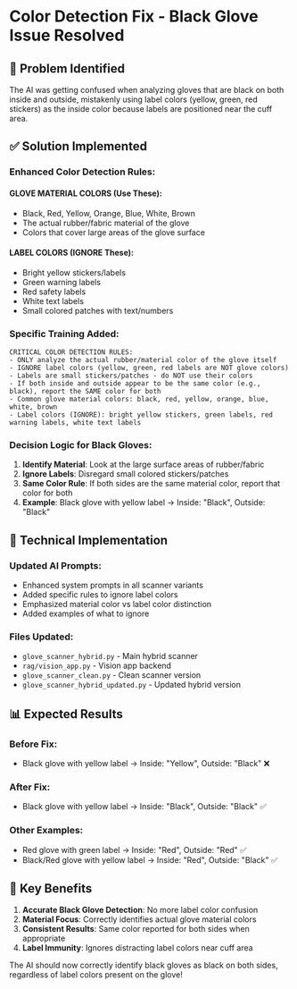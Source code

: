 # Color Detection Fix - Black Glove Issue Resolved

## 🎯 **Problem Identified**
The AI was getting confused when analyzing gloves that are black on both inside and outside, mistakenly using label colors (yellow, green, red stickers) as the inside color because labels are positioned near the cuff area.

## ✅ **Solution Implemented**

### **Enhanced Color Detection Rules:**

#### **GLOVE MATERIAL COLORS (Use These):**
- Black, Red, Yellow, Orange, Blue, White, Brown
- The actual rubber/fabric material of the glove
- Colors that cover large areas of the glove surface

#### **LABEL COLORS (IGNORE These):**
- Bright yellow stickers/labels
- Green warning labels  
- Red safety labels
- White text labels
- Small colored patches with text/numbers

### **Specific Training Added:**

```
CRITICAL COLOR DETECTION RULES:
- ONLY analyze the actual rubber/material color of the glove itself
- IGNORE label colors (yellow, green, red labels are NOT glove colors)  
- Labels are small stickers/patches - do NOT use their colors
- If both inside and outside appear to be the same color (e.g., black), report the SAME color for both
- Common glove material colors: black, red, yellow, orange, blue, white, brown
- Label colors (IGNORE): bright yellow stickers, green labels, red warning labels, white text labels
```

### **Decision Logic for Black Gloves:**
1. **Identify Material**: Look at the large surface areas of rubber/fabric
2. **Ignore Labels**: Disregard small colored stickers/patches
3. **Same Color Rule**: If both sides are the same material color, report that color for both
4. **Example**: Black glove with yellow label → Inside: "Black", Outside: "Black"

## 🔧 **Technical Implementation**

### **Updated AI Prompts:**
- Enhanced system prompts in all scanner variants
- Added specific rules to ignore label colors
- Emphasized material color vs label color distinction
- Added examples of what to ignore

### **Files Updated:**
- `glove_scanner_hybrid.py` - Main hybrid scanner
- `rag/vision_app.py` - Vision app backend
- `glove_scanner_clean.py` - Clean scanner version
- `glove_scanner_hybrid_updated.py` - Updated hybrid version

## 📊 **Expected Results**

### **Before Fix:**
- Black glove with yellow label → Inside: "Yellow", Outside: "Black" ❌

### **After Fix:**
- Black glove with yellow label → Inside: "Black", Outside: "Black" ✅

### **Other Examples:**
- Red glove with green label → Inside: "Red", Outside: "Red" ✅
- Black/Red glove with yellow label → Inside: "Red", Outside: "Black" ✅

## 🎯 **Key Benefits**
1. **Accurate Black Glove Detection**: No more label color confusion
2. **Material Focus**: Correctly identifies actual glove material colors
3. **Consistent Results**: Same color reported for both sides when appropriate
4. **Label Immunity**: Ignores distracting label colors near cuff area

The AI should now correctly identify black gloves as black on both sides, regardless of label colors present on the glove!
